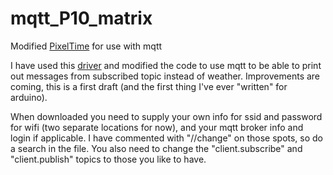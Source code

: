 # mqtt_P10_matrix
Modified [PixelTime](https://2dom.github.io/PixelTime/) for use with mqtt

I have used this [driver](https://github.com/2dom/P10_matrix) and modified the code to use mqtt to be able to print out messages from subscribed topic instead of weather. Improvements are coming, this is a first draft (and the first thing I've ever "written" for arduino).

When downloaded you need to supply your own info for ssid and password for wifi (two separate locations for now), and your mqtt broker info and login if applicable. I have commented with "//change" on those spots, so do a search in the file.
You also need to change the "client.subscribe" and "client.publish" topics to those you like to have.
